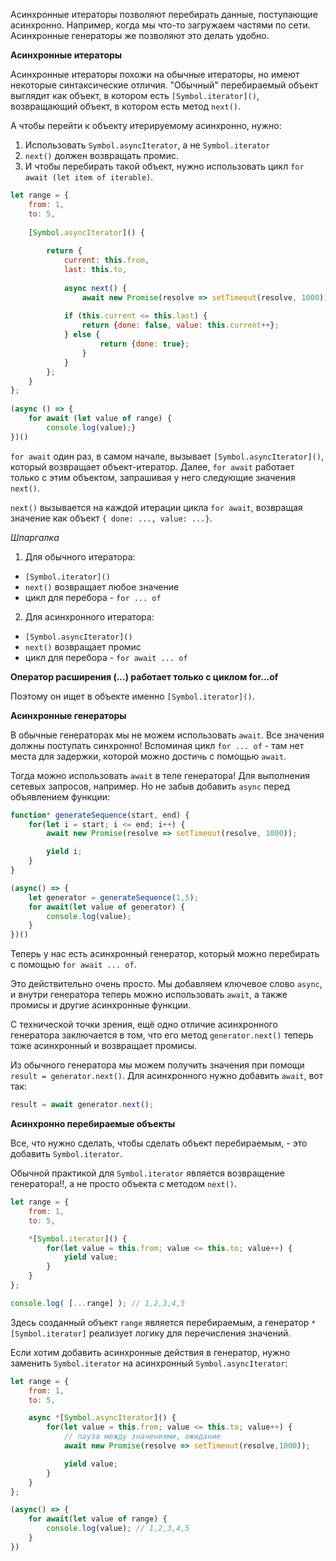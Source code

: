 Асинхронные итераторы позволяют перебирать данные, поступающие асинхронно. Например, когда мы что-то загружаем частями по сети. Асинхронные генераторы же позволяют это делать удобно.

**Асинхронные итераторы**

Асинхронные итераторы похожи на обычные итераторы, но имеют некоторые синтаксические отличия.
"Обычный" перебираемый объект выглядит как объект, в  котором есть `[Symbol.iterator]()`, возвращающий объект, в котором есть метод `next()`.

А чтобы перейти к объекту итерируемому асинхронно, нужно:
1. Использовать `Symbol.asyncIterator`, а не `Symbol.iterator`
2. `next()` должен возвращать промис.
3. И чтобы перебирать такой объект, нужно использовать цикл `for await (let item of iterable)`.

```js
let range = {  
    from: 1,  
	to: 5,  
  
	[Symbol.asyncIterator]() {  
  
		return {  
            current: this.from,  
			last: this.to,  
  
			async next() {  
				await new Promise(resolve => setTimeout(resolve, 1000));  
  
			if (this.current <= this.last) {  
                return {done: false, value: this.current++};  
			} else {  
                    return {done: true};  
				}  
            }  
        };  
	}  
};  
  
(async () => {  
    for await (let value of range) {  
        console.log(value);}  
})()
```

`for await` один раз, в самом начале, вызывает `[Symbol.asyncIterator]()`, который возвращает объект-итератор. Далее, `for await` работает только с этим объектом, запрашивая у него следующие значения `next()`. 

`next()` вызывается на каждой итерации цикла `for await`, возвращая значение как объект `{ done: ..., value: ...}`.

*Шпаргалка*

1. Для обычного итератора:
- `[Symbol.iterator]()`
- `next()` возвращает любое значение
- цикл для перебора - `for ... of`
2. Для асинхронного итератора:
- `[Symbol.asyncIterator]()`
- `next()` возвращает промис
- цикл для перебора - `for await ... of`

**Оператор расширения (...) работает только с циклом for...of**

Поэтому он ищет в объекте именно `[Symbol.iterator]()`.

**Асинхронные генераторы**

В обычные генераторах мы не можем использовать `await`. Все значения должны поступать синхронно! Вспоминая цикл `for ... of` - там нет места для задержки, которой можно достичь с помощью `await`.

Тогда можно использовать `await` в теле генератора! Для выполнения сетевых запросов, например. Но не забыв добавить `async` перед объявлением функции:
```js
function* generateSequence(start, end) {
	for(let i = start; i <= end; i++) {
		await new Promise(resolve => setTimeout(resolve, 1000));

		yield i;
	}
}

(async() => {
	let generator = generateSequence(1,5);
	for await(let value of generator) {
		console.log(value);
	}
})()
```

Теперь у нас есть асинхронный генератор, который можно перебирать с помощью `for await ... of`.

Это действительно очень просто. Мы добавляем ключевое слово `async`, и внутри генератора теперь можно использовать `await`, а также промисы и другие асинхронные функции.

С технической точки зрения, ещё одно отличие асинхронного генератора заключается в том, что его метод `generator.next()` теперь тоже асинхронный и возвращает промисы.

Из обычного генератора мы можем получить значения при помощи `result = generator.next()`. Для асинхронного нужно добавить `await`, вот так:
```js
result = await generator.next();
```

**Асинхронно перебираемые объекты**

Все, что нужно сделать, чтобы сделать объект перебираемым, - это добавить `Symbol.iterator`.

Обычной практикой для `Symbol.iterator` является возвращение генератора!!, а не просто объекта с методом `next()`.
```js
let range = {
	from: 1,
	to: 5,

	*[Symbol.iterator]() {
		for(let value = this.from; value <= this.to; value++) {
			yield value;
		}
	}
};

console.log( [...range] ); // 1,2,3,4,5
```

Здесь созданный объект `range` является перебираемым, а генератор `*[Symbol.iterator]` реализует логику для перечисления значений.

Если хотим добавить асинхронные действия в генератор, нужно заменить `Symbol.iterator` на асинхронный `Symbol.asyncIterator`:
```js
let range = {
	from: 1,
	to: 5,

	async *[Symbol.asyncIterator]() {
		for(let value = this.from; value <= this.to; value++) {
			// пауза между значениями, ожидание
			await new Promise(resolve => setTimeout(resolve,1000));

			yield value;
		}
	}
};

(async() => {
	for await(let value of range) {
		console.log(value); // 1,2,3,4,5
	}
})
```